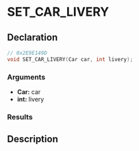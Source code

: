 # SET_CAR_LIVERY

## Declaration
```cpp
// 0x2E9E149D
void SET_CAR_LIVERY(Car car, int livery);
```

### Arguments
- **Car:** car
- **int:** livery

### Results

## Description

